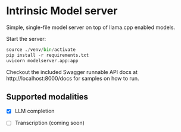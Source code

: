 # Intrinsic Model server

Simple, single-file model server on top of llama.cpp enabled models.

Start the server:

```python
source ./venv/bin/activate
pip install -r requirements.txt
uvicorn modelserver.app:app
```

Checkout the included Swagger runnable API docs at http://localhost:8000/docs for samples on how to run.

## Supported modalities

- [x] LLM completion
- [ ] Transcription (coming soon)

